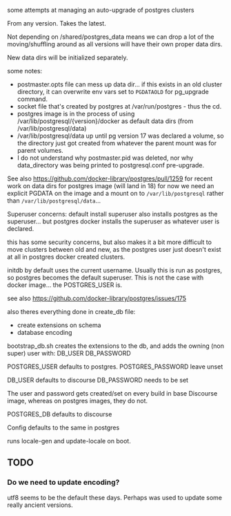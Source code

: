 some attempts at managing an auto-upgrade of postgres clusters

From any version. Takes the latest.

Not depending on /shared/postgres_data means we can drop a lot of the moving/shuffling around as all versions will have their own proper data dirs.

New data dirs will be initialized separately.

some notes:
* postmaster.opts file can mess up data dir... if this exists in an old cluster directory, it can overwrite env vars set to `PGDATAOLD` for pg_upgrade command.
* socket file that's created by postgres at /var/run/postgres - thus the cd.
* postgres image is in the process of using /var/lib/postgresql/{version}/docker as default data dirs (from /var/lib/postgresql/data)
* /var/lib/postgresql/data up until pg version 17 was declared a volume, so the directory just got created from whatever the parent mount was for parent volumes.
* I do not understand why postmaster.pid was deleted, nor why data_directory was being printed to postgresql.conf pre-upgrade.

See also https://github.com/docker-library/postgres/pull/1259
for recent work on data dirs for postgres image (will land in 18)
for now we need an explicit PGDATA on the image
and a mount on to `/var/lib/postgresql` rather than `/var/lib/postgresql/data`...

Superuser concerns:
default install superuser also installs postgres as the superuser...
but postgres docker installs the superuser as whatever user is declared.

this has some security concerns, but also makes it a bit more difficult to move clusters between old and new, as the postgres user just doesn't exist at all in postgres docker created clusters.

initdb by default uses the current username. Usually this is run as postgres, so postgres becomes the default superuser. This is not the case with docker image... the POSTGRES_USER is.

see also https://github.com/docker-library/postgres/issues/175

also theres everything done in create_db file:
* create extensions on schema
* database encoding

bootstrap_db.sh creates the extensions to the db, and adds the owning (non super) user with:
DB_USER
DB_PASSWORD

POSTGRES_USER defaults to postgres.
POSTGRES_PASSWORD leave unset

DB_USER defaults to discourse
DB_PASSWORD needs to be set

The user and password gets created/set on every build in base Discourse image, whereas on postgres images, they do not.

POSTGRES_DB defaults to discourse

Config defaults to the same in postgres

runs locale-gen and update-locale on boot.

## TODO

### Do we need to update encoding?
utf8 seems to be the default these days. Perhaps was used to update some really ancient versions.
